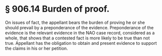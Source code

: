 # § 906.14   Burden of proof.

On issues of fact, the appellant bears the burden of proving he or she should prevail by a preponderance of the evidence. Preponderance of the evidence is the relevant evidence in the NAO case record, considered as a whole, that shows that a contested fact is more likely to be true than not true. Appellant has the obligation to obtain and present evidence to support the claims in his or her petition.





